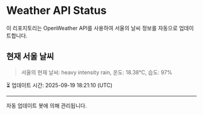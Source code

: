 
# Weather API Status

이 리포지토리는 OpenWeather API를 사용하여 서울의 날씨 정보를 자동으로 업데이트합니다.

## 현재 서울 날씨
> 서울의 현재 날씨: heavy intensity rain, 온도: 18.38°C, 습도: 97%

⏳ 업데이트 시간: 2025-09-19 18:21:10 (UTC)

---
자동 업데이트 봇에 의해 관리됩니다.
